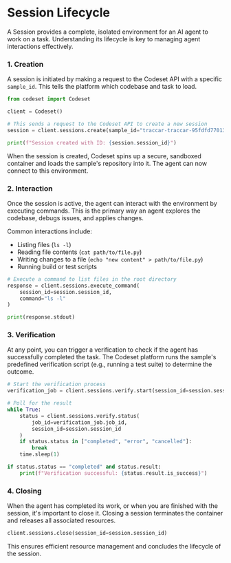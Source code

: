 # Session Lifecycle

A Session provides a complete, isolated environment for an AI agent to work on a task. Understanding its lifecycle is key to managing agent interactions effectively.

### 1. Creation

A session is initiated by making a request to the Codeset API with a specific `sample_id`. This tells the platform which codebase and task to load.

```python
from codeset import Codeset

client = Codeset()

# This sends a request to the Codeset API to create a new session
session = client.sessions.create(sample_id="traccar-traccar-95fdfd770130")

print(f"Session created with ID: {session.session_id}")
```

When the session is created, Codeset spins up a secure, sandboxed container and loads the sample's repository into it. The agent can now connect to this environment.

### 2. Interaction

Once the session is active, the agent can interact with the environment by executing commands. This is the primary way an agent explores the codebase, debugs issues, and applies changes.

Common interactions include:

*   Listing files (`ls -l`)
*   Reading file contents (`cat path/to/file.py`)
*   Writing changes to a file (`echo "new content" > path/to/file.py`)
*   Running build or test scripts

```python
# Execute a command to list files in the root directory
response = client.sessions.execute_command(
    session_id=session.session_id,
    command="ls -l"
)

print(response.stdout)
```

### 3. Verification

At any point, you can trigger a verification to check if the agent has successfully completed the task. The Codeset platform runs the sample's predefined verification script (e.g., running a test suite) to determine the outcome.

```python
# Start the verification process
verification_job = client.sessions.verify.start(session_id=session.session_id)

# Poll for the result
while True:
    status = client.sessions.verify.status(
        job_id=verification_job.job_id,
        session_id=session.session_id
    )
    if status.status in ["completed", "error", "cancelled"]:
        break
    time.sleep(1)

if status.status == "completed" and status.result:
    print(f"Verification successful: {status.result.is_success}")
```

### 4. Closing

When the agent has completed its work, or when you are finished with the session, it's important to close it. Closing a session terminates the container and releases all associated resources.

```python
client.sessions.close(session_id=session.session_id)
```

This ensures efficient resource management and concludes the lifecycle of the session.
